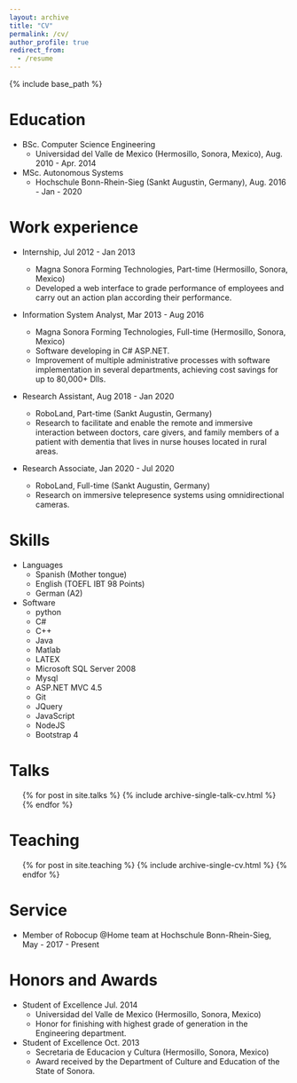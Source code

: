 ```yaml
---
layout: archive
title: "CV"
permalink: /cv/
author_profile: true
redirect_from:
  - /resume
---
```


{% include base_path %}

Education
======
* BSc. Computer Science Engineering
  * Universidad del Valle de Mexico (Hermosillo, Sonora, Mexico), Aug. 2010 - Apr. 2014
* MSc. Autonomous Systems
  * Hochschule Bonn-Rhein-Sieg (Sankt Augustin, Germany), Aug. 2016 - Jan - 2020

Work experience
======
* Internship, Jul 2012 - Jan 2013
  * Magna Sonora Forming Technologies, Part-time (Hermosillo, Sonora, Mexico)
  * Developed a web interface to grade performance of employees and carry out an action plan according their
performance.

* Information System Analyst, Mar 2013 - Aug 2016
  * Magna Sonora Forming Technologies, Full-time (Hermosillo, Sonora, Mexico)
  * Software developing in C# ASP.NET. 
  * Improvement of multiple administrative processes with software implementation in several departments, achieving cost savings for up to 80,000+ Dlls.

* Research Assistant, Aug 2018 - Jan 2020
  * RoboLand, Part-time (Sankt Augustin, Germany)
  * Research to facilitate and enable the remote and immersive interaction between doctors, care givers, and family members of a patient with dementia that lives in nurse houses located in rural areas.

* Research Associate, Jan 2020 - Jul 2020
  * RoboLand, Full-time (Sankt Augustin, Germany)
  * Research on immersive telepresence systems using omnidirectional cameras.
  
Skills
======
* Languages 
  * Spanish (Mother tongue)
  * English (TOEFL IBT 98 Points)
  * German (A2)
* Software 
  * python
  *  C#
  * C++
  * Java
  * Matlab
  * LATEX
  * Microsoft SQL Server 2008
  * Mysql
  * ASP.NET MVC 4.5
  * Git
  * JQuery
  * JavaScript
  * NodeJS
  * Bootstrap 4

<!-- Publications
======
  <ul>{% for post in site.publications %}
    {% include archive-single-cv.html %}
  {% endfor %}</ul> -->
  
Talks
======
  <ul>{% for post in site.talks %}
    {% include archive-single-talk-cv.html %}
  {% endfor %}</ul>
  
Teaching
======
  <ul>{% for post in site.teaching %}
    {% include archive-single-cv.html %}
  {% endfor %}</ul>
  
Service 
======
* Member of Robocup @Home team at Hochschule Bonn-Rhein-Sieg, May - 2017 - Present

Honors and Awards
======
* Student of Excellence Jul. 2014
  * Universidad del Valle de Mexico (Hermosillo, Sonora, Mexico)
  * Honor for finishing with highest grade of generation in the Engineering department.
* Student of Excellence Oct. 2013
  * Secretaria de Educacion y Cultura  (Hermosillo, Sonora, Mexico)
  * Award received by the Department of Culture and Education of the State of Sonora.